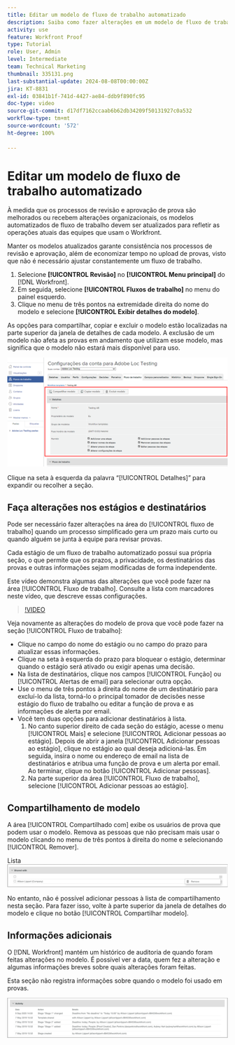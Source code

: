 ```yaml
---
title: Editar um modelo de fluxo de trabalho automatizado
description: Saiba como fazer alterações em um modelo de fluxo de trabalho de revisão automatizado que já exista no  [!DNL  Workfront].
activity: use
feature: Workfront Proof
type: Tutorial
role: User, Admin
level: Intermediate
team: Technical Marketing
thumbnail: 335131.png
last-substantial-update: 2024-08-08T00:00:00Z
jira: KT-8831
exl-id: 03841b1f-741d-4427-ae84-ddb9f890fc95
doc-type: video
source-git-commit: d17df7162ccaab6b62db34209f50131927c0a532
workflow-type: tm+mt
source-wordcount: '572'
ht-degree: 100%

---
```


# Editar um modelo de fluxo de trabalho automatizado

À medida que os processos de revisão e aprovação de prova são melhorados ou recebem alterações organizacionais, os modelos automatizados de fluxo de trabalho devem ser atualizados para refletir as operações atuais das equipes que usam o Workfront.

Manter os modelos atualizados garante consistência nos processos de revisão e aprovação, além de economizar tempo no upload de provas, visto que não é necessário ajustar constantemente um fluxo de trabalho.

1. Selecione **[!UICONTROL Revisão]** no **[!UICONTROL Menu principal]** do [!DNL Workfront].
1. Em seguida, selecione **[!UICONTROL Fluxos de trabalho]** no menu do painel esquerdo.
1. Clique no menu de três pontos na extremidade direita do nome do modelo e selecione **[!UICONTROL Exibir detalhes do modelo]**.

As opções para compartilhar, copiar e excluir o modelo estão localizadas na parte superior da janela de detalhes de cada modelo. A exclusão de um modelo não afeta as provas em andamento que utilizam esse modelo, mas significa que o modelo não estará mais disponível para uso.

![Janela de detalhes do modelo](assets/proof-system-setup-edit-templates-details-area.png)


Clique na seta à esquerda da palavra “[!UICONTROL Detalhes]” para expandir ou recolher a seção.

## Faça alterações nos estágios e destinatários

Pode ser necessário fazer alterações na área do [!UICONTROL fluxo de trabalho] quando um processo simplificado gera um prazo mais curto ou quando alguém se junta à equipe para revisar provas.

Cada estágio de um fluxo de trabalho automatizado possui sua própria seção, o que permite que os prazos, a privacidade, os destinatários das provas e outras informações sejam modificadas de forma independente.

Este vídeo demonstra algumas das alterações que você pode fazer na área [!UICONTROL Fluxo de trabalho]. Consulte a lista com marcadores neste vídeo, que descreve essas configurações.

>[!VIDEO](https://video.tv.adobe.com/v/335131/?quality=12&learn=on&enablevpops)

Veja novamente as alterações do modelo de prova que você pode fazer na seção [!UICONTROL Fluxo de trabalho]:

* Clique no campo do nome do estágio ou no campo do prazo para atualizar essas informações.
* Clique na seta à esquerda do prazo para bloquear o estágio, determinar quando o estágio será ativado ou exigir apenas uma decisão.
* Na lista de destinatários, clique nos campos [!UICONTROL Função] ou [!UICONTROL Alertas de email] para selecionar outra opção.
* Use o menu de três pontos à direita do nome de um destinatário para excluí-lo da lista, torná-lo o principal tomador de decisões nesse estágio do fluxo de trabalho ou editar a função de prova e as informações de alerta por email.
* Você tem duas opções para adicionar destinatários à lista.
   1. No canto superior direito de cada seção do estágio, acesse o menu [!UICONTROL Mais] e selecione [!UICONTROL Adicionar pessoas ao estágio]. Depois de abrir a janela [!UICONTROL Adicionar pessoas ao estágio], clique no estágio ao qual deseja adicioná-las. Em seguida, insira o nome ou endereço de email na lista de destinatários e atribua uma função de prova e um alerta por email. Ao terminar, clique no botão [!UICONTROL Adicionar pessoas].
   1. Na parte superior da área [!UICONTROL Fluxo de trabalho], selecione [!UICONTROL Adicionar pessoas ao estágio].

## Compartilhamento de modelo

A área [!UICONTROL Compartilhado com] exibe os usuários de prova que podem usar o modelo. Remova as pessoas que não precisam mais usar o modelo clicando no menu de três pontos à direita do nome e selecionando [!UICONTROL Remover].

Lista ![[!UICONTROL Compartilhado com]](assets/proof-system-setups-edit-template-shared-with.png)

No entanto, não é possível adicionar pessoas à lista de compartilhamento nesta seção. Para fazer isso, volte à parte superior da janela de detalhes do modelo e clique no botão [!UICONTROL Compartilhar modelo].

## Informações adicionais

O [!DNL Workfront] mantém um histórico de auditoria de quando foram feitas alterações no modelo. É possível ver a data, quem fez a alteração e algumas informações breves sobre quais alterações foram feitas.

Esta seção não registra informações sobre quando o modelo foi usado em provas.

![Lista de atividades de prova](assets/proof-system-setups-edit-template-activity.png)

